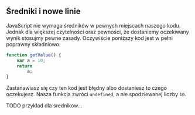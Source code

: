 
## Średniki i nowe linie

JavaScript nie wymaga średników w pewnych miejscach naszego kodu. Jednak dla większej czytelności oraz pewności, że dostaniemy oczekiwany wynik stosujmy pewne zasady. Oczywiście poniższy kod jest w pełni poprawny składniowo.

```javascript
function getValue() {
	var a = 10;
	return
		a;
}
```

Zastanawiasz się czy ten kod jest błędny albo dostaniesz to czego oczekujesz. Nasza funkcja zwróci `undefined`, a nie spodziewanej liczby `10`.

TODO przyklad dla srednikow...